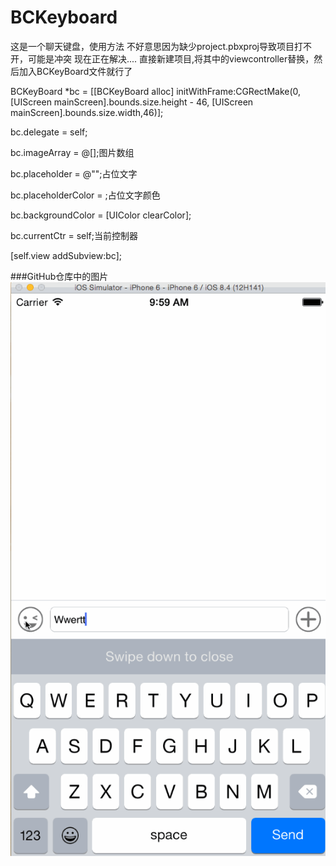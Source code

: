 # BCKeyboard
这是一个聊天键盘，使用方法
不好意思因为缺少project.pbxproj导致项目打不开，可能是冲突 现在正在解决....
直接新建项目,将其中的viewcontroller替换，然后加入BCKeyBoard文件就行了

BCKeyBoard *bc = [[BCKeyBoard alloc] initWithFrame:CGRectMake(0, [UIScreen mainScreen].bounds.size.height - 46, [UIScreen mainScreen].bounds.size.width,46)];  

bc.delegate = self;  

bc.imageArray = @[];图片数组  

bc.placeholder = @"";占位文字  

bc.placeholderColor = ;占位文字颜色  

bc.backgroundColor = [UIColor clearColor];  

bc.currentCtr = self;当前控制器

[self.view addSubview:bc];

###GitHub仓库中的图片
![](keyboard.gif)
